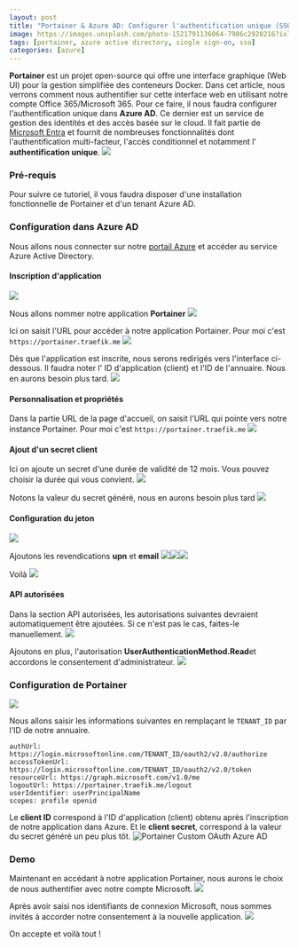 ```yaml
---
layout: post
title: "Portainer & Azure AD: Configurer l'authentification unique (SSO)"
image: https://images.unsplash.com/photo-1521791136064-7986c2920216?ixlib=rb-4.0.3&ixid=MnwxMjA3fDB8MHxwaG90by1yZWxhdGVkfDN8fHxlbnwwfHx8fA%3D%3D&auto=format&fit=crop&w=600&q=60
tags: [portainer, azure active directory, single sign-on, sso]
categories: [azure]
---
```


**Portainer** est un projet open-source qui offre une interface graphique (Web UI) pour la gestion simplifiée des conteneurs Docker. Dans cet article, nous verrons comment nous authentifier sur cette interface web en utilisant notre compte Office 365/Microsoft 365. Pour ce faire, il nous faudra configurer l'authentification unique dans **Azure AD**. Ce dernier est un service de gestion des identités et des accès basée sur le cloud. Il fait partie de [Microsoft Entra](https://aka.ms/MicrosoftEntra) et fournit de nombreuses fonctionnalités dont l'authentification multi-facteur, l'accès conditionnel et notamment l' **authentification unique**.
![](https://cdn-images-1.medium.com/max/800/1*AylWrDXLDM7mYSZVaES5Lg.png)

### **Pré-requis**

Pour suivre ce tutoriel, il vous faudra disposer d'une installation fonctionnelle de Portainer et d'un tenant Azure AD.

### Configuration dans Azure AD

Nous allons nous connecter sur notre [portail Azure](https://portal.azure.com) et accéder au service Azure Active Directory.

#### Inscription d'application

![](https://cdn-images-1.medium.com/max/800/1*UHGUmtd2YVh8POMvG9eBxA.png)

Nous allons nommer notre application **Portainer**
![](https://cdn-images-1.medium.com/max/800/1*ByLi6bLGzCto29pRT_edaw.png)

Ici on saisit l'URL pour accéder à notre application Portainer. Pour moi c'est `https://portainer.traefik.me`
![](https://cdn-images-1.medium.com/max/800/1*R7tzXcPVaS4MglbGWBV9nQ.png)

Dès que l'application est inscrite, nous serons redirigés vers l'interface ci-dessous. Il faudra noter l' ID d'application (client) et l'ID de l'annuaire. Nous en aurons besoin plus tard.
![](https://cdn-images-1.medium.com/max/800/1*dPrHKD3zwUdbLC203lzEEA.png)

#### Personnalisation et propriétés

Dans la partie URL de la page d'accueil, on saisit l'URL qui pointe vers notre instance Portainer. Pour moi c'est `https://portainer.traefik.me`
![](https://cdn-images-1.medium.com/max/800/1*rvlSORLReJdIlHOUwgV0sA.png)

#### Ajout d'un secret client

Ici on ajoute un secret d'une durée de validité de 12 mois. Vous pouvez choisir la durée qui vous convient.
![](https://cdn-images-1.medium.com/max/800/1*-qX3hz8pyXLiDq0Pq7Kt7Q.png)

Notons la valeur du secret généré, nous en aurons besoin plus tard
![](https://cdn-images-1.medium.com/max/800/1*eThfriXLneRUWEbn3qj_hA.png)

#### Configuration du jeton

![](https://cdn-images-1.medium.com/max/800/1*knNdXH20Pc9L9yZ1EhOiVA.png)

Ajoutons les revendications **upn** et **email**
![](https://cdn-images-1.medium.com/max/800/1*xmw2oGgVuOoDqmXWp90tHQ.png)![](https://cdn-images-1.medium.com/max/800/1*kx_oLbp3xRP_FkCgUheYmQ.png)![](https://cdn-images-1.medium.com/max/800/1*p8sV9wPaZpuLviGjc7-R-A.png)

Voilà
![](https://cdn-images-1.medium.com/max/800/1*i6dmpFCfctury5wtK17ZGw.png)

#### API autorisées

Dans la section API autorisées, les autorisations suivantes devraient automatiquement être ajoutées. Si ce n'est pas le cas, faites-le manuellement.
![](https://cdn-images-1.medium.com/max/800/1*sngqyqLu2wxdymr2IypkvQ.png)

Ajoutons en plus, l'autorisation **UserAuthenticationMethod.Read**et accordons le consentement d'administrateur.
![](https://cdn-images-1.medium.com/max/800/1*Fkp9UH-9YyVgTL26jQI7kQ.png)

### Configuration de Portainer

![](https://cdn-images-1.medium.com/max/800/1*c46FhztmbzapskGU1H344g.png)

Nous allons saisir les informations suivantes en remplaçant le `TENANT_ID` par l'ID de notre annuaire.

```
authUrl: https://login.microsoftonline.com/TENANT_ID/oauth2/v2.0/authorize
accessTokenUrl: https://login.microsoftonline.com/TENANT_ID/oauth2/v2.0/token
resourceUrl: https://graph.microsoft.com/v1.0/me          
logoutUrl: https://portainer.traefik.me/logout
userIdentifier: userPrincipalName
scopes: profile openid
```

Le **client ID** correspond à l'ID d'application (client) obtenu après l'inscription de notre application dans Azure. Et le **client secret**, correspond à la valeur du secret généré un peu plus tôt.
![Portainer Custom OAuth Azure AD](https://cdn-images-1.medium.com/max/800/1*Ge0CX6gslaOcKJIEXYxMYQ.png) 

### Demo

Maintenant en accédant à notre application Portainer, nous aurons le choix de nous authentifier avec notre compte Microsoft.
![](https://cdn-images-1.medium.com/max/800/1*u6s3cXO3RwE6X3_dmFwBbQ.png)

Après avoir saisi nos identifiants de connexion Microsoft, nous sommes invités à accorder notre consentement à la nouvelle application.
![](https://cdn-images-1.medium.com/max/800/1*Ze0vwpncrLY7I8wfzQW_dA.png)

On accepte et voilà tout !


